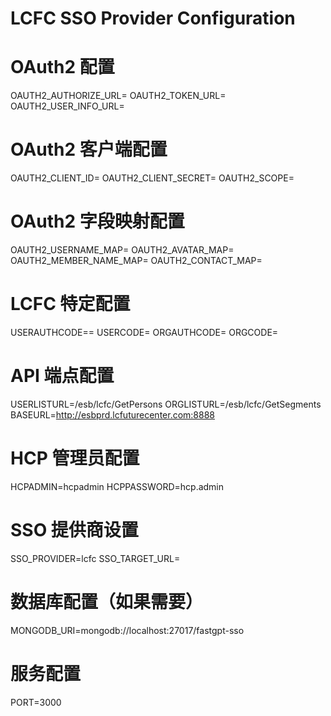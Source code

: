# LCFC SSO Provider Configuration

# OAuth2 配置
OAUTH2_AUTHORIZE_URL=
OAUTH2_TOKEN_URL=
OAUTH2_USER_INFO_URL=

# OAuth2 客户端配置
OAUTH2_CLIENT_ID=
OAUTH2_CLIENT_SECRET=
OAUTH2_SCOPE=

# OAuth2 字段映射配置
OAUTH2_USERNAME_MAP=
OAUTH2_AVATAR_MAP=
OAUTH2_MEMBER_NAME_MAP=
OAUTH2_CONTACT_MAP=

# LCFC 特定配置
USERAUTHCODE==
USERCODE=
ORGAUTHCODE=
ORGCODE=

# API 端点配置
USERLISTURL=/esb/lcfc/GetPersons
ORGLISTURL=/esb/lcfc/GetSegments
BASEURL=http://esbprd.lcfuturecenter.com:8888

# HCP 管理员配置
HCPADMIN=hcpadmin
HCPPASSWORD=hcp.admin

# SSO 提供商设置
SSO_PROVIDER=lcfc
SSO_TARGET_URL=

# 数据库配置（如果需要）
MONGODB_URI=mongodb://localhost:27017/fastgpt-sso

# 服务配置
PORT=3000
